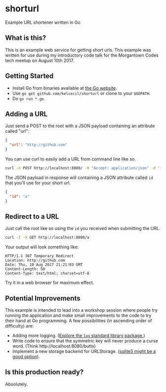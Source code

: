 # shorturl
Example URL shortener written in Go

## What is this?

This is an example web service for getting short urls. This example was written for use during my introductory code talk for the Morgantown Codes 
tech meetup on August 10th 2017. 

## Getting Started

- Install Go from binaries available at [the Go website](https://golang.org/).
- Use `go get github.com/kelcecil/shorturl` or clone to your `$GOPATH`.
- Do `go run *.go`.

## Adding a URL

Just send a POST to the root with a JSON payload containing an attribute called "url":

```json
{
  "url": "http://github.com"
}
```

You can use curl to easily add a URL from command line like so.

```bash
curl -X POST http://localhost:8080/ -H "Accept: application/json" -d '{"url":"http://github.com"}'
```

The JSON payload in response will containing a JSON attribute called `id` that you'll use for your short url.

```json
{
  "id": "a"
}
```

## Redirect to a URL

Just call the root like so using the `id` you received when submitting the URL.

```bash
curl -I -X GET http://localhost:8080/a
```

Your output will look something like:

```
HTTP/1.1 307 Temporary Redirect
Location: http://github.com
Date: Thu, 10 Aug 2017 21:21:03 GMT
Content-Length: 50
Content-Type: text/html; charset=utf-8
```

Try it in a web browser for maximum effect.

## Potential Improvements

This example is intended to lead into a workshop session where people try running the application and make small improvements to the code 
to try their hand at Go programming. A few possibilities (in ascending order of difficulty) are:

- Adding more logging. ([Explore the `log` standard library package.](https://golang.org/pkg/log/))
- Write code to ensure that the symmetric key will never produce a curse word. (Think http://localhost:8080/butts)
- Implement a new storage backend for URLStorage. ([sqlite3 might be a good option](https://github.com/mattn/go-sqlite3)).

## Is this production ready?

Absolutely. 
